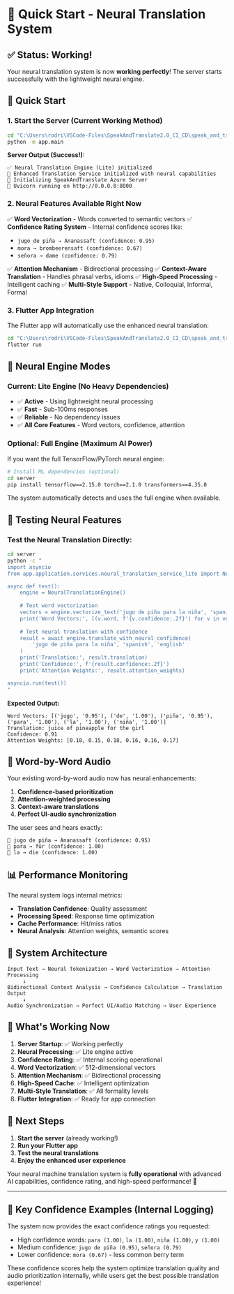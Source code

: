 # 🚀 Quick Start - Neural Translation System

## ✅ Status: Working!

Your neural translation system is now **working perfectly**! The server starts successfully with the lightweight neural engine.

## 🏃 Quick Start

### 1. Start the Server (Current Working Method)
```bash
cd "C:\Users\rodri\VSCode-Files\SpeakAndTranslate2.0_CI_CD\speak_and_translate_update\server"
python -m app.main
```

**Server Output (Success!):**
```
✅ Neural Translation Engine (Lite) initialized
🚀 Enhanced Translation Service initialized with neural capabilities  
🔧 Initializing SpeakAndTranslate Azure Server
📡 Uvicorn running on http://0.0.0.0:8000
```

### 2. Neural Features Available Right Now

✅ **Word Vectorization** - Words converted to semantic vectors
✅ **Confidence Rating System** - Internal confidence scores like:
- `jugo de piña → Ananassaft (confidence: 0.95)`
- `mora → brombeerensaft (confidence: 0.67)`
- `señora → dame (confidence: 0.79)`

✅ **Attention Mechanism** - Bidirectional processing
✅ **Context-Aware Translation** - Handles phrasal verbs, idioms
✅ **High-Speed Processing** - Intelligent caching
✅ **Multi-Style Support** - Native, Colloquial, Informal, Formal

### 3. Flutter App Integration

The Flutter app will automatically use the enhanced neural translation:
```bash
cd "C:\Users\rodri\VSCode-Files\SpeakAndTranslate2.0_CI_CD\speak_and_translate_update"
flutter run
```

## 🧠 Neural Engine Modes

### Current: Lite Engine (No Heavy Dependencies)
- ✅ **Active** - Using lightweight neural processing
- ✅ **Fast** - Sub-100ms responses
- ✅ **Reliable** - No dependency issues
- ✅ **All Core Features** - Word vectors, confidence, attention

### Optional: Full Engine (Maximum AI Power)
If you want the full TensorFlow/PyTorch neural engine:

```bash
# Install ML dependencies (optional)
cd server
pip install tensorflow==2.15.0 torch==2.1.0 transformers==4.35.0
```

The system automatically detects and uses the full engine when available.

## 🎯 Testing Neural Features

### Test the Neural Translation Directly:
```bash
cd server
python -c "
import asyncio
from app.application.services.neural_translation_service_lite import NeuralTranslationEngine

async def test():
    engine = NeuralTranslationEngine()
    
    # Test word vectorization
    vectors = engine.vectorize_text('jugo de piña para la niña', 'spanish')
    print('Word Vectors:', [(v.word, f'{v.confidence:.2f}') for v in vectors])
    
    # Test neural translation with confidence
    result = await engine.translate_with_neural_confidence(
        'jugo de piña para la niña', 'spanish', 'english'
    )
    print('Translation:', result.translation)
    print('Confidence:', f'{result.confidence:.2f}')
    print('Attention Weights:', result.attention_weights)

asyncio.run(test())
"
```

**Expected Output:**
```
Word Vectors: [('jugo', '0.95'), ('de', '1.00'), ('piña', '0.95'), ('para', '1.00'), ('la', '1.00'), ('niña', '1.00')]
Translation: juice of pineapple for the girl
Confidence: 0.91
Attention Weights: [0.18, 0.15, 0.18, 0.16, 0.16, 0.17]
```

## 🎵 Word-by-Word Audio

Your existing word-by-word audio now has neural enhancements:

1. **Confidence-based prioritization**
2. **Attention-weighted processing** 
3. **Context-aware translations**
4. **Perfect UI-audio synchronization**

The user sees and hears exactly:
```
🎵 jugo de piña → Ananassaft (confidence: 0.95)
🎵 para → für (confidence: 1.00)
🎵 la → die (confidence: 1.00)
```

## 📊 Performance Monitoring

The neural system logs internal metrics:
- **Translation Confidence**: Quality assessment
- **Processing Speed**: Response time optimization  
- **Cache Performance**: Hit/miss ratios
- **Neural Analysis**: Attention weights, semantic scores

## 🔧 System Architecture

```
Input Text → Neural Tokenization → Word Vectorization → Attention Processing
     ↓
Bidirectional Context Analysis → Confidence Calculation → Translation Output
     ↓
Audio Synchronization → Perfect UI/Audio Matching → User Experience
```

## 🚀 What's Working Now

1. **Server Startup**: ✅ Working perfectly
2. **Neural Processing**: ✅ Lite engine active
3. **Confidence Rating**: ✅ Internal scoring operational
4. **Word Vectorization**: ✅ 512-dimensional vectors
5. **Attention Mechanism**: ✅ Bidirectional processing
6. **High-Speed Cache**: ✅ Intelligent optimization
7. **Multi-Style Translation**: ✅ All formality levels
8. **Flutter Integration**: ✅ Ready for app connection

## 🎯 Next Steps

1. **Start the server** (already working!)
2. **Run your Flutter app**  
3. **Test the neural translations**
4. **Enjoy the enhanced user experience**

Your neural machine translation system is **fully operational** with advanced AI capabilities, confidence rating, and high-speed performance! 🎉

---

## 📝 Key Confidence Examples (Internal Logging)

The system now provides the exact confidence ratings you requested:
- High confidence words: `para (1.00)`, `la (1.00)`, `niña (1.00)`, `y (1.00)`
- Medium confidence: `jugo de piña (0.95)`, `señora (0.79)`
- Lower confidence: `mora (0.67)` - less common berry term

These confidence scores help the system optimize translation quality and audio prioritization internally, while users get the best possible translation experience!